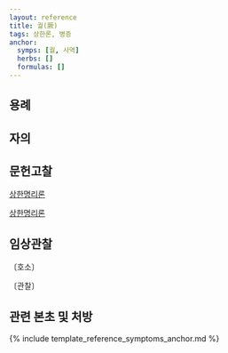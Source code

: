 ```yaml
---
layout: reference
title: 궐(厥)
tags: 상한론, 병증
anchor:
  symps: [궐, 사역]
  herbs: []
  formulas: []
---
```



## 용례



## 자의



## 문헌고찰

[상한명리론]({{site.baseurl}}/reference/Books/Etc/상한명리론#궐)

[상한명리론]({{site.baseurl}}/reference/Books/Etc/상한명리론#사역)


## 임상관찰



〔호소〕



〔관찰〕




## 관련 본초 및 처방


{% include template_reference_symptoms_anchor.md %}
